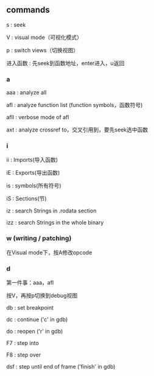 
## commands

s : seek  

V : visual mode（可视化模式）  

p : switch views（切换视图）  

进入函数 : 先seek到函数地址，enter进入，u返回  


### a

aaa : analyze all  

afl : analyze function list (function symbols，函数符号)  

afll : verbose mode of afl  

axt : analyze crossref to，交叉引用到，要先seek选中函数  


### i

ii : Imports(导入函数)  

iE : Exports(导出函数)  

is : symbols(所有符号)  

iS : Sections(节)  

iz : search Strings in .rodata section  

izz : search Strings in the whole binary  


### w (writing / patching)

在Visual mode下，按A修改opcode  


### d

第一件事：aaa，afl  

按V，再按p切换到debug视图  

db : set breakpoint  

dc : continue ('c' in gdb)

do : reopen ('r' in gdb)  

F7 : step into  

F8 : step over  

dsf : step until end of frame ('finish' in gdb)  